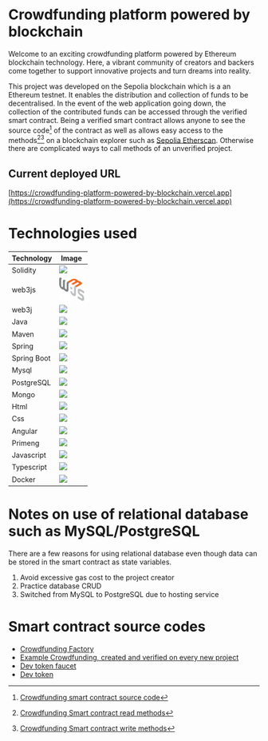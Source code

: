 # Crowdfunding platform powered by blockchain
Welcome to an exciting crowdfunding platform powered by Ethereum blockchain technology. Here, a vibrant community of creators and backers come together to support innovative projects and turn dreams into reality.

This project was developed on the Sepolia blockchain which is a an Ethereum testnet. It enables the distribution and collection of funds to be decentralised. In the event of the web application going down, the collection of the contributed funds can be accessed through the verified smart contract. Being a verified smart contract allows anyone to see the source code[^1] of the contract as well as allows easy access to the methods[^2][^3] on a blockchain explorer such as [Sepolia Etherscan](https://sepolia.etherscan.io). Otherwise there are complicated ways to call methods of an unverified project.

## Current deployed URL
[https://crowdfunding-platform-powered-by-blockchain.vercel.app](https://crowdfunding-platform-powered-by-blockchain.vercel.app)

# Technologies used
|Technology|Image|
|---|---|
|Solidity|<img src="https://docs.soliditylang.org/en/v0.8.17/_images/logo.svg" width="50">|
|web3js|<img src="https://raw.githubusercontent.com/Raynerenyar/Crowdfunding-platform-powered-by-blockchain/b2c477f8492bfdec2bfe19d238195dcbfa161914/client/src/assets/icons/web3js.svg" width="50">|
|web3j|<img src="https://avatars.githubusercontent.com/u/22208471?s=200&v=4" width="50">|
|Java|<img src="https://user-images.githubusercontent.com/25181517/117201156-9a724800-adec-11eb-9a9d-3cd0f67da4bc.png" width="50">|
|Maven|<img src="https://user-images.githubusercontent.com/25181517/117207242-07d5a700-adf4-11eb-975e-be04e62b984b.png" width="50">|
|Spring|<img src="https://user-images.githubusercontent.com/25181517/117201470-f6d56780-adec-11eb-8f7c-e70e376cfd07.png" width="50">|
|Spring Boot|<img src="https://user-images.githubusercontent.com/25181517/183891303-41f257f8-6b3d-487c-aa56-c497b880d0fb.png" width="50">|
|Mysql|<img src="https://user-images.githubusercontent.com/25181517/183896128-ec99105a-ec1a-4d85-b08b-1aa1620b2046.png" width="50">|
|PostgreSQL|<img src="https://raw.githubusercontent.com/bablubambal/All_logo_and_pictures/7c0ac2ceb9f9d24992ec393d11fa7337d2f92466/databases/postgresql.svg" width="50">|
|Mongo|<img src="https://user-images.githubusercontent.com/25181517/182884177-d48a8579-2cd0-447a-b9a6-ffc7cb02560e.png" width="50">|
|Html|<img src="https://user-images.githubusercontent.com/25181517/192158954-f88b5814-d510-4564-b285-dff7d6400dad.png" width="50">|
|Css|<img src="https://user-images.githubusercontent.com/25181517/183898674-75a4a1b1-f960-4ea9-abcb-637170a00a75.png" width="50">|
|Angular|<img src="https://user-images.githubusercontent.com/25181517/183890595-779a7e64-3f43-4634-bad2-eceef4e80268.png" width="50">|
|Primeng|<img src="https://i0.wp.com/www.primefaces.org/wp-content/uploads/2018/05/primeng-logo.png?ssl=1" width="50">|
|Javascript|<img src="https://user-images.githubusercontent.com/25181517/117447155-6a868a00-af3d-11eb-9cfe-245df15c9f3f.png" width="50">|
|Typescript|<img src="https://user-images.githubusercontent.com/25181517/183890598-19a0ac2d-e88a-4005-a8df-1ee36782fde1.png" width="50">|
|Docker|<img src="https://user-images.githubusercontent.com/25181517/117207330-263ba280-adf4-11eb-9b97-0ac5b40bc3be.png" width="50">|

# Notes on use of relational database such as MySQL/PostgreSQL
There are a few reasons for using relational database even though data can be stored in the smart contract as state variables.
1. Avoid excessive gas cost to the project creator
2. Practice database CRUD
3. Switched from MySQL to PostgreSQL due to hosting service

# Smart contract source codes
- [Crowdfunding Factory](https://sepolia.etherscan.io/address/0x88AF4fE9DB3C53D5f1CC3d5128063D36909592e9#code)
- [Example Crowdfunding, created and verified on every new project](https://sepolia.etherscan.io/address/0x768596e667842cef27d2828c9b02f37cbc61b537#code)
- [Dev token faucet](https://sepolia.etherscan.io/address/0x79d9f9AEF4E4808Db4c16b9Fffd4849063Ab8fF9#code)
- [Dev token](https://sepolia.etherscan.io/token/0x24ddd7c47d5ea7181f4d3bd67fb1d361c49020c6#code)

[^1]: [Crowdfunding smart contract source code](https://sepolia.etherscan.io/address/0x88AF4fE9DB3C53D5f1CC3d5128063D36909592e9#code)
[^2]: [Crowdfunding Smart contract read methods](https://sepolia.etherscan.io/address/0x88AF4fE9DB3C53D5f1CC3d5128063D36909592e9#readContract)
[^3]: [Crowdfunding Smart contract write methods](https://sepolia.etherscan.io/address/0x88AF4fE9DB3C53D5f1CC3d5128063D36909592e9#writeContract)
